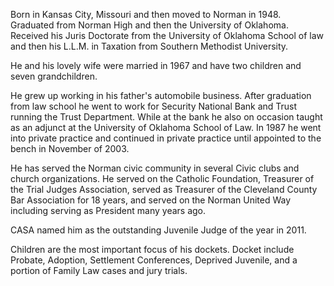 ﻿---
fname: 'Stephen'
lname: 'Bonner'
id: 892
published: False
layout: judge-bio
---
Born in Kansas City, Missouri and then moved to Norman in 1948.
Graduated from Norman High and then the University of Oklahoma. Received
his Juris Doctorate from the University of Oklahoma School of law and
then his L.L.M. in Taxation from Southern Methodist University.

He and his lovely wife were married in 1967 and have two children and
seven grandchildren.

He grew up working in his father's automobile business. After graduation
from law school he went to work for Security National Bank and Trust
running the Trust Department. While at the bank he also on occasion
taught as an adjunct at the University of Oklahoma School of Law. In
1987 he went into private practice and continued in private practice
until appointed to the bench in November of 2003.

He has served the Norman civic community in several Civic clubs and
church organizations. He served on the Catholic Foundation, Treasurer of
the Trial Judges Association, served as Treasurer of the Cleveland
County Bar Association for 18 years, and served on the Norman United Way
including serving as President many years ago.

CASA named him as the outstanding Juvenile Judge of the year in 2011.

Children are the most important focus of his dockets. Docket include
Probate, Adoption, Settlement Conferences, Deprived Juvenile, and a
portion of Family Law cases and jury trials.
